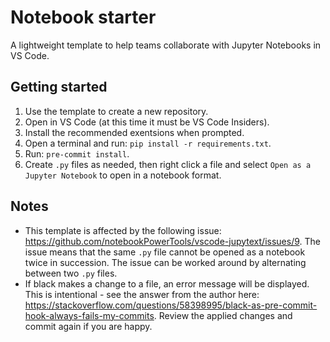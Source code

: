 # Notebook starter

A lightweight template to help teams collaborate with Jupyter Notebooks in VS Code. 

## Getting started

1. Use the template to create a new repository.
2. Open in VS Code (at this time it must be VS Code Insiders).
3. Install the recommended exentsions when prompted.
4. Open a terminal and run: `pip install -r requirements.txt`.
5. Run: `pre-commit install`.
6. Create `.py` files as needed, then right click a file and select `Open as a Jupyter Notebook` to open in a notebook format.

## Notes

- This template is affected by the following issue: https://github.com/notebookPowerTools/vscode-jupytext/issues/9. The issue means that the same `.py` file cannot be opened as a notebook twice in succession. The issue can be worked around by alternating between two `.py` files.
- If black makes a change to a file, an error message will be displayed. This is intentional - see the answer from the author here: https://stackoverflow.com/questions/58398995/black-as-pre-commit-hook-always-fails-my-commits. Review the applied changes and commit again if you are happy.

